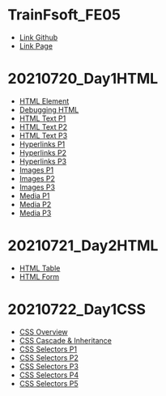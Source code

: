 # TrainFsoft_FE05
- [Link Github](https://github.com/duyquang25/TrainFsoft_FE05/)
- [Link Page](https://duyquang25.github.io/TrainFsoft_FE05/)

# 20210720_Day1HTML

 - [HTML Element](https://duyquang25.github.io/TrainFsoft_FE05/20210720_Day1HTML/HTML-E.S.A101%20(HTML_Elements)/index.html)
 - [Debugging HTML](https://duyquang25.github.io/TrainFsoft_FE05/20210720_Day1HTML/HTML-E.S.A201%20(Debugging%20HTML)/HTML-E.S.A201%20(Debugging%20HTML).html)
 - [HTML Text P1](https://duyquang25.github.io/TrainFsoft_FE05/20210720_Day1HTML/HTML-E.S.A301(HTML_Text)/Source_Code/HTML-E.S.A301/problem1.html)
 - [HTML Text P2](https://duyquang25.github.io/TrainFsoft_FE05/20210720_Day1HTML/HTML-E.S.A301(HTML_Text)/Source_Code/HTML-E.S.A301/problem2.html)
 - [HTML Text P3](https://duyquang25.github.io/TrainFsoft_FE05/20210720_Day1HTML/HTML-E.S.A301(HTML_Text)/Source_Code/HTML-E.S.A301/problem3.html)
 - [Hyperlinks P1](https://duyquang25.github.io/TrainFsoft_FE05/20210720_Day1HTML/HTML-E.S.A401(Hyperlinks)/Source_Code/HTML-E.S.A401/problem1.html)
 - [Hyperlinks P2](https://duyquang25.github.io/TrainFsoft_FE05/20210720_Day1HTML/HTML-E.S.A401(Hyperlinks)/Source_Code/HTML-E.S.A401/problem2.html)
 - [Hyperlinks P3](https://duyquang25.github.io/TrainFsoft_FE05/20210720_Day1HTML/HTML-E.S.A401(Hyperlinks)/Source_Code/HTML-E.S.A401/problem3.html)
 - [Images P1](https://duyquang25.github.io/TrainFsoft_FE05/20210720_Day1HTML/HTML-E.S.A501(Images)/Source_Code/HTML-E.S.A501/problem1.html)
 - [Images P2](https://duyquang25.github.io/TrainFsoft_FE05/20210720_Day1HTML/HTML-E.S.A501(Images)/Source_Code/HTML-E.S.A501/problem2.html)
 - [Images P3](https://duyquang25.github.io/TrainFsoft_FE05/20210720_Day1HTML/HTML-E.S.A501(Images)/Source_Code/HTML-E.S.A501/problem3.html)
 - [Media P1](https://duyquang25.github.io/TrainFsoft_FE05/20210720_Day1HTML/HTML-E.S.A502(Media)/Source_Code/HTML-E.S.A502/problem1.html)
 - [Media P2](https://duyquang25.github.io/TrainFsoft_FE05/20210720_Day1HTML/HTML-E.S.A502(Media)/Source_Code/HTML-E.S.A502/problem2.html)
 - [Media P3](https://duyquang25.github.io/TrainFsoft_FE05/20210720_Day1HTML/HTML-E.S.A502(Media)/Source_Code/HTML-E.S.A502/problem3.html)

 # 20210721_Day2HTML

 - [HTML Table](https://duyquang25.github.io/TrainFsoft_FE05/20210721_Day2HTML/HTML-E.S.A601%20(HTML_Table)/Source%20Code/HTML-E.M.A601/index.html)
 - [HTML Form](https://duyquang25.github.io/TrainFsoft_FE05/20210721_Day2HTML/HTML-E.S.A701%20(HTML_Form)/Source%20Code/HTML-E.S.A701/index.html)

 # 20210722_Day1CSS

- [CSS Overview](https://duyquang25.github.io/TrainFsoft_FE05/20210722_Day1CSS/CSS-E.M.A101%20(CSS%20Overview)/Source%20Code/CSS-E.M.A101/problem1/problem1.html)
- [CSS Cascade & Inheritance](https://duyquang25.github.io/TrainFsoft_FE05/20210722_Day1CSS/CSS-E.M.A201(Cascade&Inheritance)/CSS-E.M.A201/problem1/problem1.html)
- [CSS Selectors P1](https://duyquang25.github.io/TrainFsoft_FE05/20210722_Day1CSS/CSS-E.M.A301%20(Selectors)/Source%20Code/CSS-E.M.A301/problem1/problem1.html)
- [CSS Selectors P2](https://duyquang25.github.io/TrainFsoft_FE05/20210722_Day1CSS/CSS-E.M.A301%20(Selectors)/Source%20Code/CSS-E.M.A301/problem2/problem2.html)
- [CSS Selectors P3](https://duyquang25.github.io/TrainFsoft_FE05/20210722_Day1CSS/CSS-E.M.A301%20(Selectors)/Source%20Code/CSS-E.M.A301/problem3/problem3.html)
- [CSS Selectors P4](https://duyquang25.github.io/TrainFsoft_FE05/20210722_Day1CSS/CSS-E.M.A301%20(Selectors)/Source%20Code/CSS-E.M.A301/problem4/problem4.html)
- [CSS Selectors P5](https://duyquang25.github.io/TrainFsoft_FE05/20210722_Day1CSS/CSS-E.M.A301%20(Selectors)/Source%20Code/CSS-E.M.A301/problem5/problem5.html)

 

